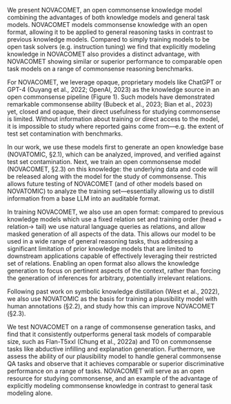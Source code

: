 We present NOVACOMET, an open commonsense
knowledge model combining the advantages of
both knowledge models and general task models.
NOVACOMET models commonsense knowledge
with an open format, allowing it to be applied
to general reasoning tasks in contrast to previous
knowledge models. Compared to simply training
models to be open task solvers (e.g. instruction tuning) we find that explicitly modeling knowledge in
NOVACOMET also provides a distinct advantage,
with NOVACOMET showing similar or superior
performance to comparable open task models on a
range of commonsense reasoning benchmarks.


For NOVACOMET, we leverage opaque, proprietary models like ChatGPT or GPT-4 (Ouyang
et al., 2022; OpenAI, 2023) as the knowledge
source in an open commonsense pipeline (Figure 1).
Such models have demonstrated remarkable commonsense ability (Bubeck et al., 2023; Bian et al.,
2023) yet, closed and opaque, their direct usefulness for studying commonsense is limited. Without
information about training or direct access to the
model, it is impossible to study where reported
gains come from—e.g. the extent of test set contamination with benchmarks.


In our work, we use these models first to generate an open knowledge base (NOVATOMIC, §2.1),
which can be analyzed, improved, and verified
against test set contamination. Next, we train an
open commonsense model (NOVACOMET, §2.3)
on this knowledge: the underlying data and code
will be released along with the model for the study
of commonsense. This allows future testing of
NOVACOMET (and of other models based on NOVATOMIC) to analyze the training set—essentially
allowing us to distill information from a base LLM
into an auditable format.



In training NOVACOMET, we also use an open
format: compared to previous knowledge models
which use a fixed relation set and training order
(head + relation→ tail) we use natural language
queries as relations, and allow masked generation
of all aspects of the data. This allows our model
to be used in a wide range of general reasoning
tasks, thus addressing a significant limitation of
prior knowledge models that are limited to downstream applications capable of effectively leveraging their restricted set of relations. Enabling an
open format also allows the knowledge generation
to focus on pertinent aspects of the context, rather
than forcing the generation of inferences for arbitrary, potentially irrelevant relations.




Following past work on symbolic knowledge
distillation (West et al., 2022), we also use NOVATOMIC as the basis for training a plausibility
model with human annotations (§2.2), and study
how this can improve NOVACOMET (§2.3).







We test NOVACOMET on a range of commonsense generation tasks, and find that it consistently
outperforms general task models of comparable
size, such as Flan-T5xxl (Chung et al., 2022a) and
T0 on commonsense tasks like abductive infilling
and explanation generation. Furthermore, we assess the ability of our plausibility model to handle
general commonsense QA tasks and observe that
it achieves comparable or superior discriminative
performance on a range of tasks. NOVACOMET
will serve as an open resource for studying commonsense, and an example of the advantage of
explicitly modeling commonsense knowledge in
contrast to general task modeling alone.














